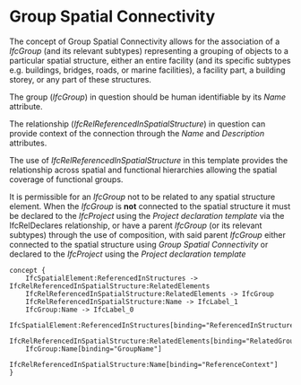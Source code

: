 Group Spatial Connectivity
==========================

The concept of Group Spatial Connectivity allows for the association of a _IfcGroup_ (and its relevant subtypes) representing a grouping of objects to a particular spatial structure, either an entire facility (and its specific subtypes e.g. buildings, bridges, roads, or marine facilities), a facility part, a building storey, or any part of these structures.

The group (_IfcGroup_) in question should be human identifiable by its _Name_ attribute.

The relationship (_IfcRelReferencedInSpatialStructure_) in question can provide context of the connection through the _Name_ and _Description_ attributes.

The use of _IfcRelReferencedInSpatialStructure_ in this template provides the relationship across spatial and functional hierarchies allowing the spatial coverage of functional groups.

It is permissible for an _IfcGroup_ not to be related to any spatial structure element. When the _IfcGroup_ is **not** connected to the spatial structure it must be declared to the _IfcProject_ using the _Project declaration template_ via the IfcRelDeclares relationship, or have a parent _IfcGroup_ (or its relevant subtypes) through the use of composition, with said parent _IfcGroup_ either connected to the spatial structure using _Group Spatial Connectivity_ or declared to the _IfcProject_ using the _Project declaration template_

```
concept {
    IfcSpatialElement:ReferencedInStructures -> IfcRelReferencedInSpatialStructure:RelatedElements
    IfcRelReferencedInSpatialStructure:RelatedElements -> IfcGroup
    IfcRelReferencedInSpatialStructure:Name -> IfcLabel_1
    IfcGroup:Name -> IfcLabel_0
    IfcSpatialElement:ReferencedInStructures[binding="ReferencedInStructures"]
    IfcRelReferencedInSpatialStructure:RelatedElements[binding="RelatedGroups"]
    IfcGroup:Name[binding="GroupName"]
    IfcRelReferencedInSpatialStructure:Name[binding="ReferenceContext"]
}
```
